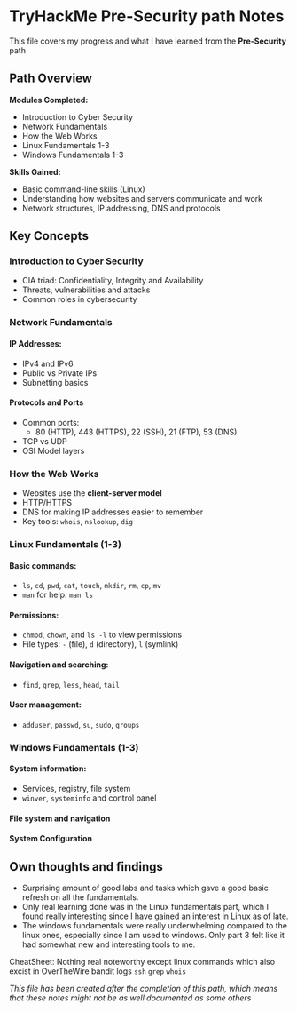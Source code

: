 # TryHackMe Pre-Security path Notes

This file covers my progress and what I have learned from the **Pre-Security** path



## Path Overview

**Modules Completed:**
- Introduction to Cyber Security
- Network Fundamentals
- How the Web Works
- Linux Fundamentals 1-3
- Windows Fundamentals 1-3

**Skills Gained:**
- Basic command-line skills (Linux)
- Understanding how websites and servers communicate and work
- Network structures, IP addressing, DNS and protocols



## Key Concepts

### Introduction to Cyber Security
- CIA triad: Confidentiality, Integrity and Availability
- Threats, vulnerabilities and attacks
- Common roles in cybersecurity

### Network Fundamentals
#### IP Addresses:
- IPv4 and IPv6
- Public vs Private IPs
- Subnetting basics
#### Protocols and Ports
- Common ports:
  - 80 (HTTP), 443 (HTTPS), 22 (SSH), 21 (FTP), 53 (DNS)
- TCP vs UDP
- OSI Model layers

### How the Web Works
- Websites use the **client-server model**
- HTTP/HTTPS
- DNS for making IP addresses easier to remember
- Key tools: `whois`, `nslookup`, `dig`

### Linux Fundamentals (1-3)
#### Basic commands:
- `ls`, `cd`, `pwd`, `cat`, `touch`, `mkdir`, `rm`, `cp`, `mv`
- `man` for help: `man ls`  
#### Permissions:
- `chmod`, `chown`, and `ls -l` to view permissions
- File types: `-` (file), `d` (directory), `l` (symlink)
#### Navigation and searching:
- `find`, `grep`, `less`, `head`, `tail`
#### User management:
- `adduser`, `passwd`, `su`, `sudo`, `groups`

### Windows Fundamentals (1-3)
#### System information:
- Services, registry, file system
- `winver`, `systeminfo` and control panel
#### File system and navigation
#### System Configuration

## Own thoughts and findings
- Surprising amount of good labs and tasks which gave a good basic refresh on all the fundamentals.
- Only real learning done was in the Linux fundamentals part, which I found really interesting since I have gained an interest in Linux as of late.
- The windows fundamentals were really underwhelming compared to the linux ones, especially since I am used to windows. Only part 3 felt like it had somewhat new and interesting tools to me.

 CheatSheet:
 Nothing real noteworthy except linux commands which also excist in OverTheWire bandit logs
 `ssh`
 `grep`
 `whois`
 
*This file has been created after the completion of this path, which means that these notes might not be as well documented as some others*
